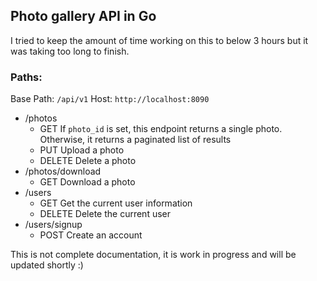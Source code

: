 ## Photo gallery API in Go

I tried to keep the amount of time working on this to below 3 hours but it was taking too long to finish.

### Paths:

Base Path: `/api/v1`
Host: `http://localhost:8090`


- /photos
  - GET
    If `photo_id` is set, this endpoint returns a single photo. Otherwise, it returns a paginated list of results
  - PUT
   Upload a photo
  - DELETE
   Delete a photo
- /photos/download
  - GET
   Download a photo
- /users
  - GET
  Get the current user information
  - DELETE
  Delete the current user
- /users/signup
  - POST
   Create an account

This is not complete documentation, it is work in progress and will be updated shortly :) 
